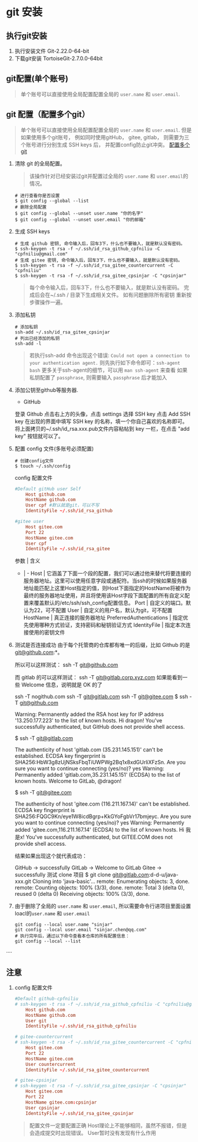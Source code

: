 
# git 安装

## 执行git安装

   1. 执行安装文件 Git-2.22.0-64-bit
   2. 下载git安装 TortoiseGit-2.7.0.0-64bit

## git配置(单个账号)

   > 单个账号可以直接使用全局配置配置全局的 `user.name` 和 `user.email`.

## git 配置（配置多个git）

   > 单个账号可以直接使用全局配置配置全局的 `user.name` 和 `user.email`.
   > 但是如果使用多个git账号， 例如同时使用gitHub， gitee, gitlab， 则需要为三个账号进行分别生成 SSH keys 后， 并配置config防止git冲突。
   > [配置多个git](https://www.jianshu.com/p/68578d52470c)

1. 清除 git 的全局配置。

    > 该操作针对已经安装过git并配置过全局的 `user.name` 和 `user.email`的情况。

    ```shell
    # 进行查看你是否设置
    $ git config --global --list
    # 删除全局配置
    $ git config --global --unset user.name "你的名字"
    $ git config --global --unset user.email "你的邮箱"
    ```

2. 生成 SSH keys

    ```shell
    # 生成 github 密钥, 命令输入后，回车3下，什么也不要输入，就是默认没有密码。
    $ ssh-keygen -t rsa -f ~/.ssh/id_rsa_github_cpfniliu -C "cpfniliu@gmail.com"
    # 生成 gitee 密钥, 命令输入后，回车3下，什么也不要输入，就是默认没有密码。
    $ ssh-keygen -t rsa -f ~/.ssh/id_rsa_gitee_countercurrent -C "cpfniliu"
    $ ssh-keygen -t rsa -f ~/.ssh/id_rsa_gitee_cpsinjar -C "cpsinjar"
    ```

    > 每个命令输入后，回车3下，什么也不要输入，就是默认没有密码。
    > 完成后会在~/.ssh / 目录下生成相关文件。
    > 如有问题删除所有密钥 重新按步骤操作一遍。

3. 添加私钥

    ```shell
    # 添加私钥
    ssh-add ~/.ssh/id_rsa_gitee_cpsinjar
    # 列出已经添加的私钥
    ssh-add -l
    ```

    > 若执行ssh-add 命令出现这个错误: `Could not open a connection to your authentication agent.`
    > 则先执行如下命令即可：`ssh-agent bash`
    > 更多关于ssh-agent的细节，可以用 `man ssh-agent` 来查看
    > 如果私钥配置了 `passphrase`, 则需要输入 `passphrase` 后才能加入

4. 添加公钥至github等服务器.

   - GitHub

    登录 Github
    点击右上方的头像，点击 settings
    选择 SSH key
    点击 Add SSH key
    在出现的界面中填写 SSH key 的名称，填一个你自己喜欢的名称即可。
    将上面拷贝的~/.ssh/id_rsa.xxx.pub文件内容粘帖到 key 一栏，在点击 "add key" 按钮就可以了。

5. 配置 config 文件(多账号必须配置)

    ```shell
    # 创建config文件
    $ touch ~/.ssh/config
    ```

    config 配置文件

    ```conf
    #Default gitHub user Self
        Host github.com
        HostName github.com
        User cpf #默认就是git，可以不写
        IdentityFile ~/.ssh/id_rsa_github

    #gitee user
        Host gitee.com
        Port 22
        HostName gitee.com
        User cpf
        IdentityFile ~/.ssh/id_rsa_gitee
    ```

   参数 | 含义
   - | -
   Host | 它涵盖了下面一个段的配置，我们可以通过他来替代将要连接的服务器地址。这里可以使用任意字段或通配符。当ssh的时候如果服务器地址能匹配上这里Host指定的值，则Host下面指定的HostName将被作为最终的服务器地址使用，并且将使用该Host字段下面配置的所有自定义配置来覆盖默认的/etc/ssh/ssh_config配置信息。
   Port | 自定义的端口。默认为22，可不配置
   User | 自定义的用户名，默认为git，可不配置
   HostName | 真正连接的服务器地址
   PreferredAuthentications | 指定优先使用哪种方式验证，支持密码和秘钥验证方式
   IdentityFile | 指定本次连接使用的密钥文件

6. 测试是否连接成功
    由于每个托管商的仓库都有唯一的后缀，比如 Github 的是 git@github.com:*。

    所以可以这样测试：
    ssh -T git@github.com

    而 gitlab 的可以这样测试：
    ssh -T git@gitlab.corp.xyz.com
    如果能看到一些 Welcome 信息，说明就是 OK 的了

    ssh -T nogithub.com
    ssh -T git@gitlab.com
    ssh -T git@gitee.com
    $ ssh -T git@github.com

    Warning: Permanently added the RSA host key for IP address '13.250.177.223' to the list of known hosts.
    Hi dragon! You've successfully authenticated, but GitHub does not provide shell access.

    $ ssh -T git@gitlab.com

    The authenticity of host 'gitlab.com (35.231.145.151)' can't be established.
    ECDSA key fingerprint is SHA256:HbW3g8zUjNSksFbqTiUWPWg2Bq1x8xdGUrliXFzSn.
    Are you sure you want to continue connecting (yes/no)? yes
    Warning: Permanently added 'gitlab.com,35.231.145.151' (ECDSA) to the list of known hosts.
    Welcome to GitLab, @dragon!

    $ ssh -T git@gitee.com 

    The authenticity of host 'gitee.com (116.211.167.14)' can't be established.
    ECDSA key fingerprint is SHA256:FQGC9Kn/eye1W8icdBgrp+KkGYoFgbVr17bmjeyc.
    Are you sure you want to continue connecting (yes/no)? yes
    Warning: Permanently added 'gitee.com,116.211.167.14' (ECDSA) to the list of known hosts.
    Hi 我是x! You've successfully authenticated, but GITEE.COM does not provide shell access.

    结果如果出现这个就代表成功：

    GitHub -> successfully
    GitLab -> Welcome to GitLab
    Gitee -> successfully
    测试 clone 项目
    $ git clone git@gitlab.com:d-d-u/java-xxx.git
    Cloning into 'java-basic'...
    remote: Enumerating objects: 3, done.
    remote: Counting objects: 100% (3/3), done.
    remote: Total 3 (delta 0), reused 0 (delta 0)
    Receiving objects: 100% (3/3), done.

7. 由于删除了全局的 `user.name` 和 `user.email`, 所以需要命令行进项目里面设置loacl的`user.name` 和 `user.email`

    ```shell
    git config --local user.name "sinjar"
    git config --local user.email "sinjar.chen@qq.com"
    # 执行完毕后，通过以下命令查看本仓库的所有配置信息：
    git config --local --list
    ```

····

## 注意

1. config 配置文件

    ```conf
    #Default github-cpfniliu
    # ssh-keygen -t rsa -f ~/.ssh/id_rsa_github_cpfniliu -C "cpfniliu@gmail.com"
        Host github.com
        HostName github.com
        User git
        IdentityFile ~/.ssh/id_rsa_github_cpfniliu

    # gitee-countercurrent
    # ssh-keygen -t rsa -f ~/.ssh/id_rsa_gitee_countercurrent -C "cpfniliu"
        Host gitee.com
        Port 22
        HostName gitee.com
        User countercurrent
        IdentityFile ~/.ssh/id_rsa_gitee_countercurrent

    # gitee-cpsinjar
    # ssh-keygen -t rsa -f ~/.ssh/id_rsa_gitee_cpsinjar -C "cpsinjar"
        Host gitee.com
        Port 22
        HostName gitee.com:cpsinjar
        User cpsinjar
        IdentityFile ~/.ssh/id_rsa_gitee_cpsinjar
    ```

    > 配置文件一定要配置正确
    > Host理论上不能够相同，虽然不报错，但是会造成提交时出现错误。
    > User暂时没有发现有什么作用
